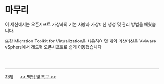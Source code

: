 # 마무리

이 세션에서는 오픈시프트 가상화의 기본 사항과 가상머신 생성 및 관리 방법을 배웠습니다.

또한 Migration Toolkit for Virtualization을 사용하여 몇 개의 가상머신을 VMware vSphere에서 레드햇 오픈시프트로 쉽게 이동했습니다.

<!--br>

다음 QR 코드를 사용하여 설문조사 참여 부탁 드립니다.

<p align="center">
<img src="lab-images/google_form--openshift_vrit_lab--close--1lQJZ.png" title="100px" alt="오픈시프트 가상화 랩 설문조사 - 마무리"></img> <br> 
</p-->
<br>
<br>

------
[차례](../README.md) &nbsp;&nbsp;&nbsp;&nbsp; [<< 백업 및 복구 <<](./backup_and_restore.md)
